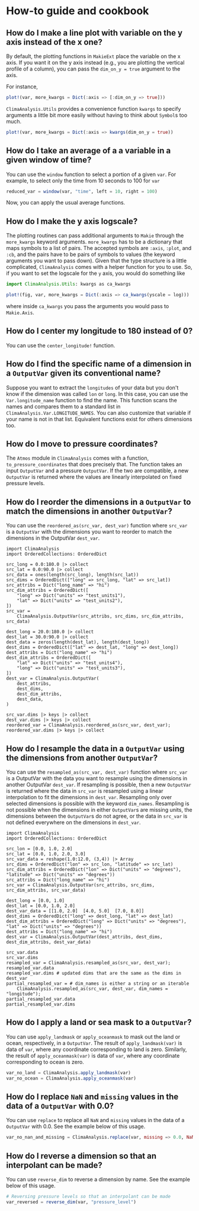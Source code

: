 # How-to guide and cookbook

## How do I make a line plot with variable on the y axis instead of the x one?

By default, the plotting functions in `MakieExt` place the variable on the
x axis. If you want it on the y axis instead (e.g., you are plotting the
vertical profile of a column), you can pass the `dim_on_y = true` argument to
the axis.

For instance,
```julia
plot!(var, more_kwargs = Dict(:axis => [:dim_on_y => true]))
```

`ClimaAnalysis.Utils` provides a convenience function `kwargs` to specify
arguments a little bit more easily without having to think about `Symbol`s too
much.
```julia
plot!(var, more_kwargs = Dict(:axis => kwargs(dim_on_y = true))
```

## How do I take an average of a a variable in a given window of time?

You can use the `window` function to select a portion of a given `var`. For
example, to select only the time from 10 seconds to 100 for `var`

```julia
reduced_var = window(var, "time", left = 10, right = 100)
```

Now, you can apply the usual average functions.

## How do I make the y axis logscale?

The plotting routines can pass additional arguments to `Makie` through the
`more_kwargs` keyword arguments. `more_kwargs` has to be a dictionary that maps
symbols to a list of pairs. The accepted symbols are `:axis`, `:plot`, and
`:cb`, and the pairs have to be pairs of symbols to values (the keyword
arguments you want to pass down). Given that the type structure is a little
complicated, `ClimaAnalysis` comes with a helper function for you to use. So, if
you want to set the logscale for the `y` axis, you would do something like
```julia
import ClimaAnalysis.Utils: kwargs as ca_kwargs

plot!(fig, var, more_kwargs = Dict(:axis => ca_kwargs(yscale = log)))
```
where inside `ca_kwargs` you pass the arguments you would pass to `Makie.Axis`.

## How do I center my longitude to 180 instead of 0?

You can use the `center_longitude!` function.

## How do I find the specific name of a dimension in a `OutputVar` given its conventional name?

Suppose you want to extract the `longitudes` of your data but you don't know if
the dimension was called `lon` or `long`. In this case, you can use the
`Var.longitude_name` function to find the name. This function scans the names
and compares them to a standard list in `ClimaAnalysis.Var.LONGITUDE_NAMES`.
You can also customize that variable if your name is not in that list.
Equivalent functions exist for others dimensions too.

## How do I move to pressure coordinates?

The `Atmos` module in `ClimaAnalysis` comes with a function,
`to_pressure_coordinates` that does precisely that. The function takes an input
`OutputVar` and a pressure `OutputVar`. If the two are compatible, a new
`OutputVar` is returned where the values are linearly interpolated on fixed
pressure levels.

## How do I reorder the dimensions in a `OutputVar` to match the dimensions in another `OutputVar`?

You can use the `reordered_as(src_var, dest_var)` function where `src_var` is a `OutputVar`
with the dimensions you want to reorder to match the dimensions in the OutputVar `dest_var`.

```@setup reordered_as
import ClimaAnalysis
import OrderedCollections: OrderedDict

src_long = 0.0:180.0 |> collect
src_lat = 0.0:90.0 |> collect
src_data = ones(length(src_long), length(src_lat))
src_dims = OrderedDict(["long" => src_long, "lat" => src_lat])
src_attribs = Dict("long_name" => "hi")
src_dim_attribs = OrderedDict([
    "long" => Dict("units" => "test_units1"),
    "lat" => Dict("units" => "test_units2"),
])
src_var =
    ClimaAnalysis.OutputVar(src_attribs, src_dims, src_dim_attribs, src_data)

dest_long = 20.0:180.0 |> collect
dest_lat = 30.0:90.0 |> collect
dest_data = zeros(length(dest_lat), length(dest_long))
dest_dims = OrderedDict(["lat" => dest_lat, "long" => dest_long])
dest_attribs = Dict("long_name" => "hi")
dest_dim_attribs = OrderedDict([
    "lat" => Dict("units" => "test_units4"),
    "long" => Dict("units" => "test_units3"),
])
dest_var = ClimaAnalysis.OutputVar(
    dest_attribs,
    dest_dims,
    dest_dim_attribs,
    dest_data,
)
```

```@repl reordered_as
src_var.dims |> keys |> collect
dest_var.dims |> keys |> collect
reordered_var = ClimaAnalysis.reordered_as(src_var, dest_var);
reordered_var.dims |> keys |> collect
```

## How do I resample the data in a `OutputVar` using the dimensions from another `OutputVar`?

You can use the `resampled_as(src_var, dest_var)` function where `src_var` is a
OutputVar with the data you want to resample using the dimensions in another
OutputVar `dest_var`. If resampling is possible, then a new `OutputVar` is
returned where the data in `src_var` is resampled using a linear interpolation
to fit the dimensions in `dest_var`. Resampling only over selected dimensions is
possible with the keyword `dim_names`. Resampling is not possible when the
dimensions in either `OutputVar`s are missing units, the dimensions between the
`OutputVar`s do not agree, or the data in `src_var` is not defined everywhere on
the dimensions in `dest_var`.

```@setup resampled_as
import ClimaAnalysis
import OrderedCollections: OrderedDict

src_lon = [0.0, 1.0, 2.0]
src_lat = [0.0, 1.0, 2.0, 3.0]
src_var_data = reshape(1.0:12.0, (3,4)) |> Array
src_dims = OrderedDict("lon" => src_lon, "latitude" => src_lat)
src_dim_attribs = OrderedDict("lon" => Dict("units" => "degrees"), "latitude" => Dict("units" => "degrees"))
src_attribs = Dict("long_name" => "hi")
src_var = ClimaAnalysis.OutputVar(src_attribs, src_dims, src_dim_attribs, src_var_data)

dest_long = [0.0, 1.0]
dest_lat = [0.0, 1.0, 2.0]
dest_var_data = [[1.0, 2.0]  [4.0, 5.0]  [7.0, 8.0]]
dest_dims = OrderedDict("long" => dest_long, "lat" => dest_lat)
dest_dim_attribs = OrderedDict("long" => Dict("units" => "degrees"), "lat" => Dict("units" => "degrees"))
dest_attribs = Dict("long_name" => "hi")
dest_var = ClimaAnalysis.OutputVar(dest_attribs, dest_dims, dest_dim_attribs, dest_var_data)
```

```@repl resampled_as
src_var.data
src_var.dims
resampled_var = ClimaAnalysis.resampled_as(src_var, dest_var);
resampled_var.data
resampled_var.dims # updated dims that are the same as the dims in dest_var
partial_resampled_var = # dim_names is either a string or an iterable
    ClimaAnalysis.resampled_as(src_var, dest_var, dim_names = "longitude");
partial_resampled_var.data
partial_resampled_var.dims
```

## How do I apply a land or sea mask to a `OutputVar`?

You can use `apply_landmask` or `apply_oceanmask` to mask out the land or ocean,
respectively, in a `OutputVar`. The result of `apply_landmask(var)` is data of `var`, where
any coordinate corresponding to land is zero. Similarly, the result of `apply_oceanmask(var)` is
data of `var`, where any coordinate corresponding to ocean is zero.

```julia masks
var_no_land = ClimaAnalysis.apply_landmask(var)
var_no_ocean = ClimaAnalysis.apply_oceanmask(var)
```

## How do I replace `NaN` and `missing` values in the data of a `OutputVar` with 0.0?

You can use `replace` to replace all `NaN` and `missing` values in the data of a
`OutputVar` with 0.0. See the example below of this usage.

```julia
var_no_nan_and_missing = ClimaAnalysis.replace(var, missing => 0.0, NaN => 0.0)
```

## How do I reverse a dimension so that an interpolant can be made?

You can use `reverse_dim` to reverse a dimension by name. See the example below of this
usage.

```julia
# Reversing pressure levels so that an interpolant can be made
var_reversed = reverse_dim(var, "pressure_level")
```
